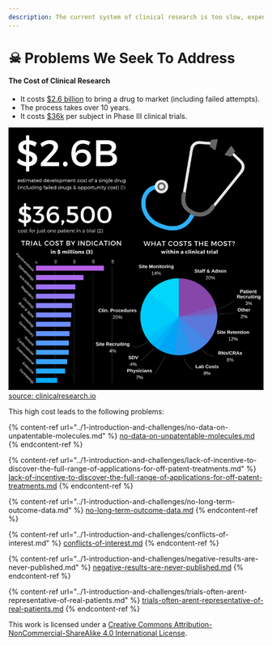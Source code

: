 ```yaml
---
description: The current system of clinical research is too slow, expensive, and imprecise.
---
```


# ☠ Problems We Seek To Address

#### &#x20;The Cost of Clinical Research

* It costs [$2.6 billion](https://www.semanticscholar.org/paper/Innovation-in-the-pharmaceutical-industry%3A-New-of-DiMasi-Grabowski/3275f31c072ac11c6ca7a5260bd535720f07df41) to bring a drug to market (including failed attempts).
* The process takes over 10 years.
* It costs [$36k](https://www.clinicalleader.com/doc/getting-a-handle-on-clinical-trial-costs-0001) per subject in Phase III clinical trials.

![clinical trial cost](../.gitbook/assets/cost-of-clinical-trials.png) [source: clinicalresearch.io](https://www.clinicalresearch.io/blog/industry-trends/cost-of-clinical-trials-breakdown/)

This high cost leads to the following problems:

{% content-ref url="../1-introduction-and-challenges/no-data-on-unpatentable-molecules.md" %}
[no-data-on-unpatentable-molecules.md](../1-introduction-and-challenges/no-data-on-unpatentable-molecules.md)
{% endcontent-ref %}

{% content-ref url="../1-introduction-and-challenges/lack-of-incentive-to-discover-the-full-range-of-applications-for-off-patent-treatments.md" %}
[lack-of-incentive-to-discover-the-full-range-of-applications-for-off-patent-treatments.md](../1-introduction-and-challenges/lack-of-incentive-to-discover-the-full-range-of-applications-for-off-patent-treatments.md)
{% endcontent-ref %}

{% content-ref url="../1-introduction-and-challenges/no-long-term-outcome-data.md" %}
[no-long-term-outcome-data.md](../1-introduction-and-challenges/no-long-term-outcome-data.md)
{% endcontent-ref %}

{% content-ref url="../1-introduction-and-challenges/conflicts-of-interest.md" %}
[conflicts-of-interest.md](../1-introduction-and-challenges/conflicts-of-interest.md)
{% endcontent-ref %}

{% content-ref url="../1-introduction-and-challenges/negative-results-are-never-published.md" %}
[negative-results-are-never-published.md](../1-introduction-and-challenges/negative-results-are-never-published.md)
{% endcontent-ref %}

{% content-ref url="../1-introduction-and-challenges/trials-often-arent-representative-of-real-patients.md" %}
[trials-often-arent-representative-of-real-patients.md](../1-introduction-and-challenges/trials-often-arent-representative-of-real-patients.md)
{% endcontent-ref %}

This work is licensed under a [Creative Commons Attribution-NonCommercial-ShareAlike 4.0 International License](http://creativecommons.org/licenses/by-nc-sa/4.0/).
